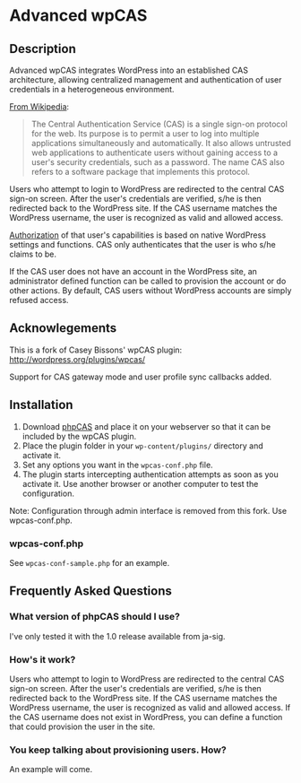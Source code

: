 Advanced wpCAS
==============

Description
-----------

Advanced wpCAS integrates WordPress into an established CAS architecture, allowing centralized management and authentication of user credentials in a heterogeneous environment.

<a href="http://en.wikipedia.org/wiki/Central_Authentication_Service">From Wikipedia</a>:

<blockquote>The Central Authentication Service (CAS) is a single sign-on protocol for the web. Its purpose is to permit a user to log into multiple applications simultaneously and automatically. It also allows untrusted web applications to authenticate users without gaining access to a user's security credentials, such as a password. The name CAS also refers to a software package that implements this protocol.</blockquote>

Users who attempt to login to WordPress are redirected to the central CAS sign-on screen. After the user's credentials are verified, s/he is then redirected back to the WordPress site. If the CAS username matches the WordPress username, the user is recognized as valid and allowed access. 

<a href="http://en.wikipedia.org/wiki/AuthZ">Authorization</a> of that user's capabilities is based on native WordPress settings and functions. CAS only authenticates that the user is who s/he claims to be.

If the CAS user does not have an account in the WordPress site, an administrator defined function can be called to provision the account or do other actions. By default, CAS users without WordPress accounts are simply refused access.


Acknowlegements
---------------

This is a fork of Casey Bissons' wpCAS plugin: http://wordpress.org/plugins/wpcas/

Support for CAS gateway mode and user profile sync callbacks added.


Installation
------------

1. Download <a href="http://www.ja-sig.org/wiki/display/CASC/phpCAS">phpCAS</a> and place it on your webserver so that it can be included by the wpCAS plugin.
2. Place the plugin folder in your `wp-content/plugins/` directory and activate it.
3. Set any options you want in the `wpcas-conf.php` file.
4. The plugin starts intercepting authentication attempts as soon as you activate it. Use another browser or another computer to test the configuration.

Note: Configuration through admin interface is removed from this fork. Use wpcas-conf.php.

### wpcas-conf.php

See `wpcas-conf-sample.php` for an example.


Frequently Asked Questions
--------------------------

### What version of phpCAS should I use?
I've only tested it with the 1.0 release available from ja-sig.

### How's it work?
Users who attempt to login to WordPress are redirected to the central CAS sign-on screen. After the user's credentials are verified, s/he is then redirected back to the WordPress site. If the CAS username matches the WordPress username, the user is recognized as valid and allowed access. If the CAS username does not exist in WordPress, you can define a function that could provision the user in the site.

### You keep talking about provisioning users. How?
An example will come.



